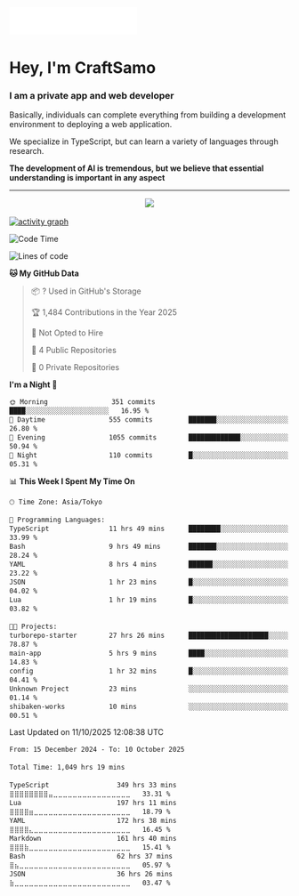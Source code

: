 <img src="images/header.svg"></img>

# Hey, I'm CraftSamo

### I am a private app and web developer

Basically, individuals can complete everything from building a development
environment to deploying a web application.

We specialize in TypeScript, but can learn a variety of languages through
research.

**The development of AI is tremendous, but we believe that essential
understanding is important in any aspect**

---

<p align="center">
  <img alig src="https://github-profile-trophy.vercel.app/?username=craftsamo&theme=onedark&column=-1" />
</p>

[![activity graph](https://github-readme-activity-graph.vercel.app/graph?username=craftsamo&theme=github-dark-dimmed&custom_title=Guilyx%20Activity%20Graph&hide_border=true)](https://github.com/ashutosh00710/github-readme-activity-graph)

<!--START_SECTION:waka-->
![Code Time](http://img.shields.io/badge/Code%20Time-1%2C041%20hrs%2037%20mins-blue)

![Lines of code](https://img.shields.io/badge/From%20Hello%20World%20I%27ve%20Written-600.7%20thousand%20lines%20of%20code-blue)

**🐱 My GitHub Data** 

> 📦 ? Used in GitHub's Storage 
 > 
> 🏆 1,484 Contributions in the Year 2025
 > 
> 🚫 Not Opted to Hire
 > 
> 📜 4 Public Repositories 
 > 
> 🔑 0 Private Repositories 
 > 
**I'm a Night 🦉** 

```text
🌞 Morning                351 commits         ████░░░░░░░░░░░░░░░░░░░░░   16.95 % 
🌆 Daytime                555 commits         ███████░░░░░░░░░░░░░░░░░░   26.80 % 
🌃 Evening                1055 commits        █████████████░░░░░░░░░░░░   50.94 % 
🌙 Night                  110 commits         █░░░░░░░░░░░░░░░░░░░░░░░░   05.31 % 
```


📊 **This Week I Spent My Time On** 

```text
🕑︎ Time Zone: Asia/Tokyo

💬 Programming Languages: 
TypeScript               11 hrs 49 mins      ████████░░░░░░░░░░░░░░░░░   33.99 % 
Bash                     9 hrs 49 mins       ███████░░░░░░░░░░░░░░░░░░   28.24 % 
YAML                     8 hrs 4 mins        ██████░░░░░░░░░░░░░░░░░░░   23.22 % 
JSON                     1 hr 23 mins        █░░░░░░░░░░░░░░░░░░░░░░░░   04.02 % 
Lua                      1 hr 19 mins        █░░░░░░░░░░░░░░░░░░░░░░░░   03.82 % 

🐱‍💻 Projects: 
turborepo-starter        27 hrs 26 mins      ████████████████████░░░░░   78.87 % 
main-app                 5 hrs 9 mins        ████░░░░░░░░░░░░░░░░░░░░░   14.83 % 
config                   1 hr 32 mins        █░░░░░░░░░░░░░░░░░░░░░░░░   04.41 % 
Unknown Project          23 mins             ░░░░░░░░░░░░░░░░░░░░░░░░░   01.14 % 
shibaken-works           10 mins             ░░░░░░░░░░░░░░░░░░░░░░░░░   00.51 % 
```


 Last Updated on 11/10/2025 12:08:38 UTC
<!--END_SECTION:waka-->

<!--START_SECTION:waka-simple-->

```text
From: 15 December 2024 - To: 10 October 2025

Total Time: 1,049 hrs 19 mins

TypeScript                 349 hrs 33 mins ⣿⣿⣿⣿⣿⣿⣿⣿⣤⣀⣀⣀⣀⣀⣀⣀⣀⣀⣀⣀⣀⣀⣀⣀⣀   33.31 %
Lua                        197 hrs 11 mins ⣿⣿⣿⣿⣶⣀⣀⣀⣀⣀⣀⣀⣀⣀⣀⣀⣀⣀⣀⣀⣀⣀⣀⣀⣀   18.79 %
YAML                       172 hrs 38 mins ⣿⣿⣿⣿⣄⣀⣀⣀⣀⣀⣀⣀⣀⣀⣀⣀⣀⣀⣀⣀⣀⣀⣀⣀⣀   16.45 %
Markdown                   161 hrs 40 mins ⣿⣿⣿⣷⣀⣀⣀⣀⣀⣀⣀⣀⣀⣀⣀⣀⣀⣀⣀⣀⣀⣀⣀⣀⣀   15.41 %
Bash                       62 hrs 37 mins  ⣿⣦⣀⣀⣀⣀⣀⣀⣀⣀⣀⣀⣀⣀⣀⣀⣀⣀⣀⣀⣀⣀⣀⣀⣀   05.97 %
JSON                       36 hrs 26 mins  ⣷⣀⣀⣀⣀⣀⣀⣀⣀⣀⣀⣀⣀⣀⣀⣀⣀⣀⣀⣀⣀⣀⣀⣀⣀   03.47 %
```

<!--END_SECTION:waka-simple-->
